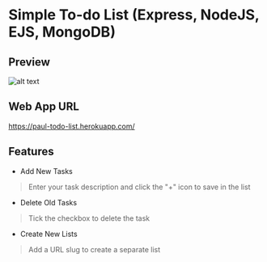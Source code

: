 # Simple To-do List (Express, NodeJS, EJS, MongoDB)
## Preview
![alt text](https://github.com/pauliand3138/simple-todolist-express-nodejs-ejs/blob/master/todolist-preview.png?raw=true)
## Web App URL 
https://paul-todo-list.herokuapp.com/
## Features
- Add New Tasks

>Enter your task description and click the "+" icon to save in the list

- Delete Old Tasks

>Tick the checkbox to delete the task

- Create New Lists

>Add a URL slug to create a separate list
